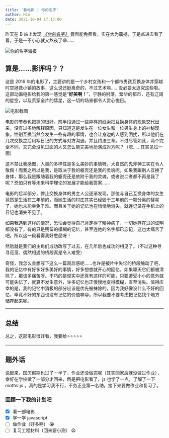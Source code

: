 ```yaml
---
title: '看电影 | 你的名字'
author: Hin
date: 2021-10-04 17:13:00
---
```


昨天在 B 站上发现 [*《你的名字》*](https://www.bilibili.com/bangumi/media/md12044) 竟然能免费看，实在大为震撼，于是点进去看了看，于是一不小心就又熬夜了😅......

<!-- more -->

![你的名字海报](2.webp)

## 算是......影评吗？？

这是 2016 年的电影了，主要讲的是一个乡村女孩和一个都市男孩互换身体并穿越时空拯救小镇的故事，这么说还挺离奇的，不过艺术嘛......没必要太追究这些啦。这部动画电影给我的第一感觉是“**好美啊！**”，宁静的村落，繁华的都市，还有辽阔的星空，以及贯穿全片的彗星，这一切的场景都令人赏心悦目。  

![电影截图](1.png)

电影的节奏也把握的很好，前半段通过一些异样的线索把互换身体的现象交代出来，没有过多地解释原因，只知道这是发生在一位女生和一位男生身上的神秘现象。性别互换当然会发生一些有趣的事情，也会让身边的人感到困扰，所以他们在几次交换之后用写日记的方式与对方沟通，并且约法三章。不过尽管如此，两个完全不同，又完全没见过面的人又怎么能完美地扮演成对方呢？（嗯......其实见过一面）

这不禁让我感慨，人类的多样性是多么美妙的事情呀，大自然的鬼斧神工实在令人敬佩！而我之所以是我，是取决于我的躯壳还是我的灵魂呢，如果我跟别人互换了身体，那么我是跟随着我的躯壳还是依附于我的灵魂，或者说二者都不再是我了呢？恐怕只有等未来科学理论的发展才能给我答案......

电影的后半部分，停止交换身体的男主人公逐渐发现，那位与自己互换身体的女生竟然是生活在三年前的，而她生活的村庄其实已经毁于三年前的一颗分离的彗星了，她也未能幸免于难。而且关于她的记忆也在悄悄地消失，就连记录在手机上的日记也消失不见了。

如果我遇到这样的情况，恐怕会觉得自己肯定得了精神病了，一切她存在过的证明都没有了，有的只是残留的模糊的记忆，甚至连她的名字都已忘记，这也太痛苦了吧。所以这一段看得我好憋屈呀！

然后就是我们的主角们成功改写了过去，在几年后也成功的相见了。（不过这种寻寻觅觅、偶然相遇的桥段真是令人难受）

奇怪，我怎么会想写下这么一篇观后感呢......也许是被片中失忆的桥段触动了吧，我的记忆中有好多好多美好的事情，好多想想就开心的回忆，如果哪天它们都被清除了，那该多痛苦呀。不巧的是现实中还真有这样的可能，只要遭受小小的意外就可能失忆了，就算不发生意外，许多记忆也正慢慢地变得模糊，直至消失。值得庆幸的是，我的记忆中消极的部分应该是优先被抹除的，因为我好像没什么不好的回忆，毕竟不好的东西也没有记忆的价值嘛😁。所以我要不要考虑把记忆找个地方储存起来呢。

---------------

## 总结
总之，这部电影很好看，我要给⭐⭐⭐⭐⭐

---------------

## 题外话
说起来，国庆假期也过了一半了，作业还没做完呢（其实回家后就没做过作业），幸好在学校做了一部分才回来，倒是把电影看了，js 也学了一点，了解了一下 *matter.js* 。真的是学习我不行，不务正业第一名呐。接下来要做作业和复习了。

### 回顾一下我的计划吧
- [x] 看一部电影
- [x] 学一学 javascript
- [ ] 做作业（好多啊） 😭
- [ ] 复习工程材料（回来要小测） 😫